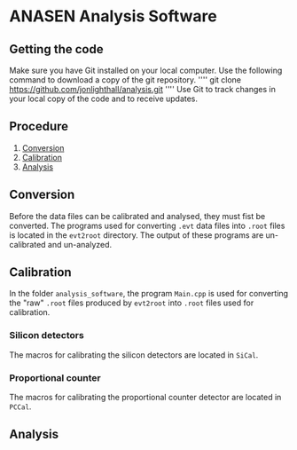 ANASEN Analysis Software
=

## Getting the code
Make sure you have Git installed on your local computer. Use the following command to download a copy of the git repository.
''''
git clone https://github.com/jonlighthall/analysis.git
''''
Use Git to track changes in your local copy of the code and to receive updates.
## Procedure 
1. [Conversion](#Conversion)
2. [Calibration](#Calibration)
3. [Analysis](#Analysis)
## Conversion
Before the data files can be calibrated and analysed, they must fist be converted. The programs used for converting `.evt` data files into `.root` files is located in the `evt2root` directory. The output of these programs are un-calibrated and un-analyzed. 
## Calibration
In the folder `analysis_software`, the program `Main.cpp` is used for converting the "raw" `.root` files produced by `evt2root` into `.root` files used for calibration.
### Silicon detectors
The macros for calibrating the silicon detectors are located in `SiCal`.
### Proportional counter
The macros for calibrating the proportional counter detector are located in `PCCal`.
## Analysis
